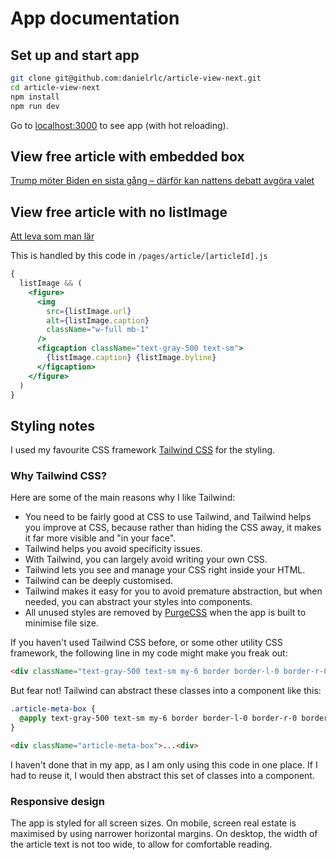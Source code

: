 # App documentation

## Set up and start app

```bash
git clone git@github.com:danielrlc/article-view-next.git
cd article-view-next
npm install
npm run dev
```

Go to [localhost:3000](http://localhost:3000/) to see app (with hot reloading).

## View free article with embedded box

[Trump möter Biden en sista gång – därför kan nattens debatt avgöra valet](http://localhost:3000/article/a6282b95-e620-4040-87d1-731fed85a7d6)

## View free article with no listImage

[Att leva som man lär](http://localhost:3000/article/f0626495-f2ac-4220-9892-44086b12acb5)

This is handled by this code in `/pages/article/[articleId].js`

```jsx
{
  listImage && (
    <figure>
      <img
        src={listImage.url}
        alt={listImage.caption}
        className="w-full mb-1"
      />
      <figcaption className="text-gray-500 text-sm">
        {listImage.caption} {listImage.byline}
      </figcaption>
    </figure>
  )
}
```

## Styling notes

I used my favourite CSS framework [Tailwind CSS](https://tailwindcss.com/) for the styling.

### Why Tailwind CSS?

Here are some of the main reasons why I like Tailwind:
- You need to be fairly good at CSS to use Tailwind, and Tailwind helps you improve at CSS, because rather than hiding the CSS away, it makes it far more visible and "in your face".
- Tailwind helps you avoid specificity issues.
- With Tailwind, you can largely avoid writing your own CSS.
- Tailwind lets you see and manage your CSS right inside your HTML.
- Tailwind can be deeply customised.
- Tailwind makes it easy for you to avoid premature abstraction, but when needed, you can abstract your styles into components.
- All unused styles are removed by [PurgeCSS](https://purgecss.com/) when the app is built to minimise file size.

If you haven't used Tailwind CSS before, or some other utility CSS framework, the following line in my code might make you freak out:

```html
<div className="text-gray-500 text-sm my-6 border border-l-0 border-r-0 border-gray-300 py-2 flex justify-between">...</div>
```

But fear not! Tailwind can abstract these classes into a component like this:

```css
.article-meta-box {
  @apply text-gray-500 text-sm my-6 border border-l-0 border-r-0 border-gray-300 py-2 flex justify-between;
}
```

```html
<div className="article-meta-box">...<div>
```

I haven't done that in my app, as I am only using this code in one place. If I had to reuse it, I would then abstract this set of classes into a component.

### Responsive design

The app is styled for all screen sizes. On mobile, screen real estate is maximised by using narrower horizontal margins. On desktop, the width of the article text is not too wide, to allow for comfortable reading.

